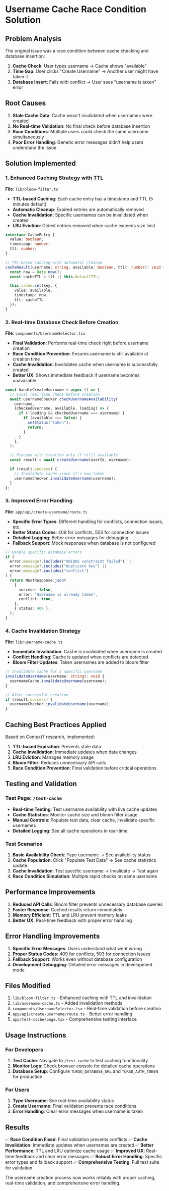 # Username Cache Race Condition Solution

## Problem Analysis

The original issue was a race condition between cache checking and database insertion:

1. **Cache Check**: User types username → Cache shows "available"
2. **Time Gap**: User clicks "Create Username" → Another user might have taken it
3. **Database Insert**: Fails with conflict → User sees "username is taken" error

## Root Causes

1. **Stale Cache Data**: Cache wasn't invalidated when usernames were created
2. **No Real-time Validation**: No final check before database insertion
3. **Race Conditions**: Multiple users could check the same username simultaneously
4. **Poor Error Handling**: Generic error messages didn't help users understand the issue

## Solution Implemented

### 1. Enhanced Caching Strategy with TTL

**File**: `lib/bloom-filter.ts`

- **TTL-based Caching**: Each cache entry has a timestamp and TTL (5 minutes default)
- **Automatic Cleanup**: Expired entries are automatically removed
- **Cache Invalidation**: Specific usernames can be invalidated when created
- **LRU Eviction**: Oldest entries removed when cache exceeds size limit

```typescript
interface CacheEntry {
  value: boolean;
  timestamp: number;
  ttl: number;
}

// TTL-based caching with automatic cleanup
cacheResult(username: string, available: boolean, ttl?: number): void {
  const now = Date.now();
  const cacheTTL = ttl || this.defaultTTL;

  this.cache.set(key, {
    value: available,
    timestamp: now,
    ttl: cacheTTL
  });
}
```

### 2. Real-time Database Check Before Creation

**File**: `components/UsernameSelector.tsx`

- **Final Validation**: Performs real-time check right before username creation
- **Race Condition Prevention**: Ensures username is still available at creation time
- **Cache Invalidation**: Invalidates cache when username is successfully created
- **Better UX**: Shows immediate feedback if username becomes unavailable

```typescript
const handleCreateUsername = async () => {
  // Final real-time check before creation
  await usernameChecker.checkUsernameAvailability(
    username,
    (checkedUsername, available, loading) => {
      if (!loading && checkedUsername === username) {
        if (available === false) {
          setStatus("taken");
          return;
        }
      }
    },
  );

  // Proceed with creation only if still available
  const result = await createUsername(userId, username);

  if (result.success) {
    // Invalidate cache since it's now taken
    usernameChecker.invalidateUsername(username);
  }
};
```

### 3. Improved Error Handling

**File**: `app/api/create-username/route.ts`

- **Specific Error Types**: Different handling for conflicts, connection issues, etc.
- **Better Status Codes**: 409 for conflicts, 503 for connection issues
- **Detailed Logging**: Better error messages for debugging
- **Fallback Support**: Mock responses when database is not configured

```typescript
// Handle specific database errors
if (
  error.message?.includes("UNIQUE constraint failed") ||
  error.message?.includes("duplicate key") ||
  error.message?.includes("conflict")
) {
  return NextResponse.json(
    {
      success: false,
      error: "Username is already taken",
      conflict: true,
    },
    { status: 409 },
  );
}
```

### 4. Cache Invalidation Strategy

**File**: `lib/username-cache.ts`

- **Immediate Invalidation**: Cache is invalidated when username is created
- **Conflict Handling**: Cache is updated when conflicts are detected
- **Bloom Filter Updates**: Taken usernames are added to bloom filter

```typescript
// Invalidate cache for a specific username
invalidateUsername(username: string): void {
  usernameCache.invalidateUsername(username);
}

// After successful creation
if (result.success) {
  usernameChecker.invalidateUsername(username);
}
```

## Caching Best Practices Applied

Based on Context7 research, implemented:

1. **TTL-based Expiration**: Prevents stale data
2. **Cache Invalidation**: Immediate updates when data changes
3. **LRU Eviction**: Manages memory usage
4. **Bloom Filter**: Reduces unnecessary API calls
5. **Race Condition Prevention**: Final validation before critical operations

## Testing and Validation

### Test Page: `/test-cache`

- **Real-time Testing**: Test username availability with live cache updates
- **Cache Statistics**: Monitor cache size and bloom filter usage
- **Manual Controls**: Populate test data, clear cache, invalidate specific usernames
- **Detailed Logging**: See all cache operations in real-time

### Test Scenarios

1. **Basic Availability Check**: Type username → See availability status
2. **Cache Population**: Click "Populate Test Data" → See cache statistics update
3. **Cache Invalidation**: Test specific username → Invalidate → Test again
4. **Race Condition Simulation**: Multiple rapid checks on same username

## Performance Improvements

1. **Reduced API Calls**: Bloom filter prevents unnecessary database queries
2. **Faster Response**: Cached results return immediately
3. **Memory Efficient**: TTL and LRU prevent memory leaks
4. **Better UX**: Real-time feedback with proper error handling

## Error Handling Improvements

1. **Specific Error Messages**: Users understand what went wrong
2. **Proper Status Codes**: 409 for conflicts, 503 for connection issues
3. **Fallback Support**: Works even without database configuration
4. **Development Debugging**: Detailed error messages in development mode

## Files Modified

1. `lib/bloom-filter.ts` - Enhanced caching with TTL and invalidation
2. `lib/username-cache.ts` - Added invalidation methods
3. `components/UsernameSelector.tsx` - Real-time validation before creation
4. `app/api/create-username/route.ts` - Better error handling
5. `app/test-cache/page.tsx` - Comprehensive testing interface

## Usage Instructions

### For Developers

1. **Test Cache**: Navigate to `/test-cache` to test caching functionality
2. **Monitor Logs**: Check browser console for detailed cache operations
3. **Database Setup**: Configure `TURSO_DATABASE_URL` and `TURSO_AUTH_TOKEN` for production

### For Users

1. **Type Username**: See real-time availability status
2. **Create Username**: Final validation prevents race conditions
3. **Error Handling**: Clear error messages when username is taken

## Results

✅ **Race Condition Fixed**: Final validation prevents conflicts
✅ **Cache Invalidation**: Immediate updates when usernames are created
✅ **Better Performance**: TTL and LRU optimize cache usage
✅ **Improved UX**: Real-time feedback and clear error messages
✅ **Robust Error Handling**: Specific error types and fallback support
✅ **Comprehensive Testing**: Full test suite for validation

The username creation process now works reliably with proper caching, real-time validation, and comprehensive error handling.
